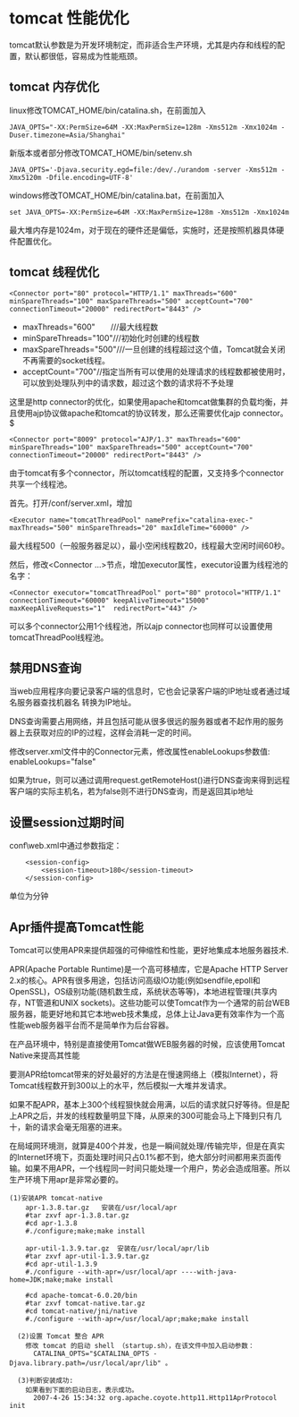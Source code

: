 # tomcat 性能优化

tomcat默认参数是为开发环境制定，而非适合生产环境，尤其是内存和线程的配置，默认都很低，容易成为性能瓶颈。

## tomcat 内存优化

linux修改TOMCAT_HOME/bin/catalina.sh，在前面加入

```
JAVA_OPTS="-XX:PermSize=64M -XX:MaxPermSize=128m -Xms512m -Xmx1024m -Duser.timezone=Asia/Shanghai"
```

新版本或者部分修改TOMCAT_HOME/bin/setenv.sh

```
JAVA_OPTS='-Djava.security.egd=file:/dev/./urandom -server -Xms512m -Xmx5120m -Dfile.encoding=UTF-8'
```

windows修改TOMCAT_HOME/bin/catalina.bat，在前面加入

```
set JAVA_OPTS=-XX:PermSize=64M -XX:MaxPermSize=128m -Xms512m -Xmx1024m
```

最大堆内存是1024m，对于现在的硬件还是偏低，实施时，还是按照机器具体硬件配置优化。

## tomcat 线程优化
```
<Connector port="80" protocol="HTTP/1.1" maxThreads="600" minSpareThreads="100" maxSpareThreads="500" acceptCount="700"
connectionTimeout="20000" redirectPort="8443" />
```

* maxThreads="600"       ///最大线程数
* minSpareThreads="100"///初始化时创建的线程数
* maxSpareThreads="500"///一旦创建的线程超过这个值，Tomcat就会关闭不再需要的socket线程。
* acceptCount="700"//指定当所有可以使用的处理请求的线程数都被使用时，可以放到处理队列中的请求数，超过这个数的请求将不予处理

这里是http connector的优化，如果使用apache和tomcat做集群的负载均衡，并且使用ajp协议做apache和tomcat的协议转发，那么还需要优化ajp connector。$

```
<Connector port="8009" protocol="AJP/1.3" maxThreads="600" minSpareThreads="100" maxSpareThreads="500" acceptCount="700"
connectionTimeout="20000" redirectPort="8443" />
```
由于tomcat有多个connector，所以tomcat线程的配置，又支持多个connector共享一个线程池。

首先。打开/conf/server.xml，增加

```
<Executor name="tomcatThreadPool" namePrefix="catalina-exec-" maxThreads="500" minSpareThreads="20" maxIdleTime="60000" />
```

最大线程500（一般服务器足以），最小空闲线程数20，线程最大空闲时间60秒。

然后，修改<Connector ...>节点，增加executor属性，executor设置为线程池的名字：

```
<Connector executor="tomcatThreadPool" port="80" protocol="HTTP/1.1"  connectionTimeout="60000" keepAliveTimeout="15000" maxKeepAliveRequests="1"  redirectPort="443" />
```

可以多个connector公用1个线程池，所以ajp connector也同样可以设置使用tomcatThreadPool线程池。

## 禁用DNS查询

当web应用程序向要记录客户端的信息时，它也会记录客户端的IP地址或者通过域名服务器查找机器名 转换为IP地址。

DNS查询需要占用网络，并且包括可能从很多很远的服务器或者不起作用的服务器上去获取对应的IP的过程，这样会消耗一定的时间。

修改server.xml文件中的Connector元素，修改属性enableLookups参数值: enableLookups="false"

如果为true，则可以通过调用request.getRemoteHost()进行DNS查询来得到远程客户端的实际主机名，若为false则不进行DNS查询，而是返回其ip地址

## 设置session过期时间

conf\web.xml中通过参数指定：

```
    <session-config>   
        <session-timeout>180</session-timeout>     
    </session-config> 
```

单位为分钟

## Apr插件提高Tomcat性能

Tomcat可以使用APR来提供超强的可伸缩性和性能，更好地集成本地服务器技术.

APR(Apache Portable Runtime)是一个高可移植库，它是Apache HTTP Server 2.x的核心。APR有很多用途，包括访问高级IO功能(例如sendfile,epoll和OpenSSL)，OS级别功能(随机数生成，系统状态等等)，本地进程管理(共享内存，NT管道和UNIX sockets)。这些功能可以使Tomcat作为一个通常的前台WEB服务器，能更好地和其它本地web技术集成，总体上让Java更有效率作为一个高性能web服务器平台而不是简单作为后台容器。

在产品环境中，特别是直接使用Tomcat做WEB服务器的时候，应该使用Tomcat Native来提高其性能

要测APR给tomcat带来的好处最好的方法是在慢速网络上（模拟Internet），将Tomcat线程数开到300以上的水平，然后模拟一大堆并发请求。

如果不配APR，基本上300个线程狠快就会用满，以后的请求就只好等待。但是配上APR之后，并发的线程数量明显下降，从原来的300可能会马上下降到只有几十，新的请求会毫无阻塞的进来。

在局域网环境测，就算是400个并发，也是一瞬间就处理/传输完毕，但是在真实的Internet环境下，页面处理时间只占0.1%都不到，绝大部分时间都用来页面传输。如果不用APR，一个线程同一时间只能处理一个用户，势必会造成阻塞。所以生产环境下用apr是非常必要的。

```
(1)安装APR tomcat-native
    apr-1.3.8.tar.gz   安装在/usr/local/apr
    #tar zxvf apr-1.3.8.tar.gz
    #cd apr-1.3.8
    #./configure;make;make install
    
    apr-util-1.3.9.tar.gz  安装在/usr/local/apr/lib
    #tar zxvf apr-util-1.3.9.tar.gz
    #cd apr-util-1.3.9  
    #./configure --with-apr=/usr/local/apr ----with-java-home=JDK;make;make install
    
    #cd apache-tomcat-6.0.20/bin  
    #tar zxvf tomcat-native.tar.gz  
    #cd tomcat-native/jni/native  
    #./configure --with-apr=/usr/local/apr;make;make install
    
  (2)设置 Tomcat 整合 APR
    修改 tomcat 的启动 shell （startup.sh），在该文件中加入启动参数：
      CATALINA_OPTS="$CATALINA_OPTS -Djava.library.path=/usr/local/apr/lib" 。
 
  (3)判断安装成功:
    如果看到下面的启动日志，表示成功。
      2007-4-26 15:34:32 org.apache.coyote.http11.Http11AprProtocol init
```


